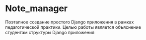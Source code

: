 # Note_manager
Поэтапное создание простого Django приложения в рамках педагогической практики. Целью работы является объяснение студентам структуры Django приложения
